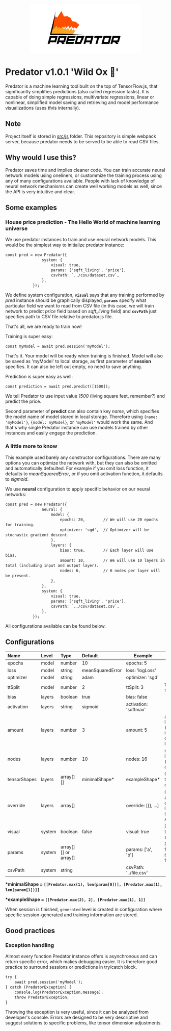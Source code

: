 <p align="center">
  <img width="350" src="https://raw.githubusercontent.com/DrewJay/predator/master/img/logo_pred.png">
</p>

# Predator v1.0.1 'Wild Ox 🐂'
Predator is a machine learning tool built on the top of TensorFlow.js, that significantly simplifies predictions (also called regression tasks). It is capable of doing simple regressions, multivariate regressions, linear or nonlinear, simplified model saving and retrieving and model performance visualizations (uses tfvis internally).

## Note
Project itself is stored in <a href="https://github.com/DrewJay/predator/blob/master/src/predator.js">src/js</a> folder. This repository is simple webpack server, because predator needs to be served to be able to read CSV files.

## Why would I use this?
Predator saves time and implies cleaner code. You can train accurate neural network models using oneliners, or custommize the training process using any of many configurations available. People with lack of knowledge of neural network mechanisms can create well working models as well, since the API is very intuitive and clear.

## Some examples
### House price prediction - The Hello World of machine learning universe
We use predator instances to train and use neural network models. This would be the simplest way to initialize predator instance:
```
const pred = new Predator({
                system: {
                    visual: true,
                    params: ['sqft_living', 'price'],
                    csvPath: `../csv/dataset.csv`,
                },
            });
```
We define system configuration, <strong>`visual`</strong> says that any training performed by <i>pred</i> instance should be graphically displayed, <strong>`params`</strong> specify what particular field we want to read from CSV file (in this case, we will train network to predict <i>price</i> field based on <i>sqft_living</i> field) and <strong>`csvPath`</strong> just specifies path to CSV file relative to predator.js file.

That's all, we are ready to train now!

Training is super easy:
```
const myModel = await pred.session('myModel');
```
That's it. Your model will be ready when training is finished. Model will also be saved as 'myModel' to local storage, as first parameter of <strong>session</strong> specifies. It can also be left out empty, no need to save anything.

Prediction is super easy as well:
```
const prediction = await pred.predict([1500]);
```
We tell Predator to use input value <i>1500</i> (living square feet, remember?) and predict the price.

Second parameter of <strong>predict</strong> can also contain key <i>name</i>, which specifies the model name of model stored in local storage. Therefore using ```{name: 'myModel'}```, ```{model: myModel}```, or  ```'myModel'``` would work the same. And that's why single Predator instance can use models trained by other instances and easily engage the prediction.

### A little more to know
This example used barely any constructor configurations. There are many options you can optimize the network with, but they can also be omitted and automatically defaulted. For example if you omit loss function, it defaults to <i>meanSquaredError</i>, or if you omit activation function, it defaults to <i>sigmoid</i>.

We use <strong>neural</strong> configuration to apply specific behavior on our neural networks:
```
const pred = new Predator({
                neural: {
                    model: {
                        epochs: 20,        // We will use 20 epochs for training.
                        optimizer: 'sgd',  // Optimizer will be stochastic gradient descent.
                    },
                    layers: {
                        bias: true,        // Each layer will use bias. 
                        amount: 10,        // We will use 10 layers in total (including input and output layer).
                        nodes: 6,          // 6 nodes per layer will be present.
                    },
                },
                system: {
                    visual: true,
                    params: ['sqft_living', 'price'],
                    csvPath: `../csv/dataset.csv`,
                },
            });
```
All configurations available can be found below.

## Configurations

| Name          | Level     | Type                  | Default           | Example               | Info          |
|:------------- |:----------|:----------------------|:------------------|-----------------------|---------------|
| epochs        | model     | number                | 10                | epochs: 5             |
| loss          | model     | string                | meanSquaredError  | loss: 'logLoss'       |
| optimizer     | model     | string                | adam              | optimizer: 'sgd'      |
| ttSplit       | model     | number                | 2                 | ttSplit: 3            | test-train split
| bias          | layers    | boolean               | true              | bias: false           |
| activation    | layers    | string                | sigmoid           | activation: 'softmax' |
| amount        | layers    | number                | 3                 | amount: 5             | amount of layers (includes input and output layers)
| nodes         | layers    | number                | 10                | nodes: 16             | nodes per layer (excludes output layer)
| tensorShapes  | layers    | array[][]             | minimalShape*     | exampleShape*         | Custom tensor dimensions
| override      | layers    | array[]               |                   | override: [{}, ...]   | Custom array defining layers (see tensorflowJs API)
| visual        | system    | boolean               | false             | visual: true          | Display training statistics
| params        | system    | array[][] or array[]  |                   | params: ['a', 'b']    | Predict csv field 'b' based on field 'a'
| csvPath       | system    | string                |                   | csvPath: '../file.csv'|

<strong>*minimalShape = ```[[Predator.max(1), len(param[0])], [Predator.max(1), len(param[1])]]```</strong>

<strong>*exampleShape = ```[[Predator.max(2), 2], [Predator.max(1), 1]]```</strong>

When session is finished, ```generated``` level is created in configuration where specific session-generated and training information are stored. 

## Good practices
### Exception handling
Almost every function Predator instance offers is asynchronous and can return specific error, which makes debugging easier. It is therefore good
practice to surround sessions or predictions in try/catch block.

```
try {
    await pred.session('myModel');
} catch (PredatorException) {
    console.log(PredatorException.message);
    throw PredatorException;
}
```

Throwing the exception is very useful, since it can be analyzed from developer's console. Errors are designed to be very descriptive and suggest
solutions to specific problems, like tensor dimension adjustments.
